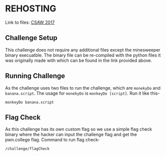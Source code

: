 # REHOSTING

Link to files: [CSAW 2017](https://github.com/osirislab/CSAW-CTF-2017-Quals/tree/master/rev/bananascript)

## Challenge Setup
This challenge does not require any additional files except the minesweeper binary execuatble. The binary file can be re-compiled with the python files it was originally made with which can be found in the link provided above.

## Running Challenge
As the challenge uses two files to run the challenge, which are `monekyDo` and `banana.script`. The usage for `monekyDo` is `monkeyDo [script]`. Run it like this-
```
monkeyDo banana.script
```

## Flag Check
As this challenge has its own custom flag so we use a simple flag check binary where the hacker can input the challenge flag and get the pwn.college flag.
Command to run flag check-
```
/challenge/flagCheck
```